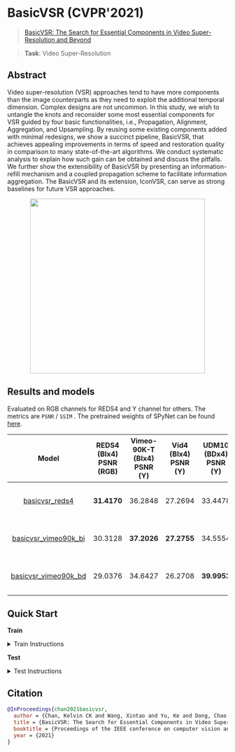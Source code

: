 # BasicVSR (CVPR'2021)

> [BasicVSR: The Search for Essential Components in Video Super-Resolution and Beyond](https://arxiv.org/abs/2012.02181)

> **Task**: Video Super-Resolution

<!-- [ALGORITHM] -->

## Abstract

<!-- [ABSTRACT] -->

Video super-resolution (VSR) approaches tend to have more components than the image counterparts as they need to exploit the additional temporal dimension. Complex designs are not uncommon. In this study, we wish to untangle the knots and reconsider some most essential components for VSR guided by four basic functionalities, i.e., Propagation, Alignment, Aggregation, and Upsampling. By reusing some existing components added with minimal redesigns, we show a succinct pipeline, BasicVSR, that achieves appealing improvements in terms of speed and restoration quality in comparison to many state-of-the-art algorithms. We conduct systematic analysis to explain how such gain can be obtained and discuss the pitfalls. We further show the extensibility of BasicVSR by presenting an information-refill mechanism and a coupled propagation scheme to facilitate information aggregation. The BasicVSR and its extension, IconVSR, can serve as strong baselines for future VSR approaches.

<!-- [IMAGE] -->

<div align=center >
 <img src="https://user-images.githubusercontent.com/7676947/144011085-fdded077-24de-468b-826e-5f82716219a5.png" width="400"/>
</div >

## Results and models

Evaluated on RGB channels for REDS4 and Y channel for others. The metrics are `PSNR` / `SSIM` .
The pretrained weights of SPyNet can be found [here](https://download.openmmlab.com/mmediting/restorers/basicvsr/spynet_20210409-c6c1bd09.pth).

|                         Model                          | REDS4 (BIx4) PSNR (RGB) | Vimeo-90K-T (BIx4) PSNR (Y) | Vid4 (BIx4) PSNR (Y) | UDM10 (BDx4) PSNR (Y) | Vimeo-90K-T (BDx4) PSNR (Y) | Vid4 (BDx4) PSNR (Y) | REDS4 (BIx4) SSIM (RGB) | Vimeo-90K-T (BIx4) SSIM (Y) | Vid4 (BIx4) SSIM (Y) | UDM10 (BDx4) SSIM (Y) | Vimeo-90K-T (BDx4) SSIM (Y) | Vid4 (BDx4) SSIM (Y) |    Training Resources    |                                                                                                              Download                                                                                                               |
| :----------------------------------------------------: | :---------------------: | :-------------------------: | :------------------: | :-------------------: | :-------------------------: | :------------------: | :---------------------: | :-------------------------: | :------------------: | :-------------------: | :-------------------------: | :------------------: | :----------------------: | :---------------------------------------------------------------------------------------------------------------------------------------------------------------------------------------------------------------------------------: |
|       [basicvsr_reds4](./basicvsr_2xb4_reds4.py)       |       **31.4170**       |           36.2848           |       27.2694        |        33.4478        |           34.4700           |       24.4541        |       **0.8909**        |           0.9395            |        0.8318        |        0.9306         |           0.9286            |        0.7455        | 2 (Tesla V100-PCIE-32GB) |       [model](https://download.openmmlab.com/mmediting/restorers/basicvsr/basicvsr_reds4_20120409-0e599677.pth) \| [log](https://download.openmmlab.com/mmediting/restorers/basicvsr/basicvsr_reds4_20210409_092646.log.json)       |
| [basicvsr_vimeo90k_bi](./basicvsr_2xb4_vimeo90k-bi.py) |         30.3128         |         **37.2026**         |     **27.2755**      |        34.5554        |           34.8097           |       25.0517        |         0.8660          |         **0.9451**          |      **0.8248**      |        0.9434         |           0.9316            |        0.7636        | 2 (Tesla V100-PCIE-32GB) | [model](https://download.openmmlab.com/mmediting/restorers/basicvsr/basicvsr_vimeo90k_bi_20210409-d2d8f760.pth) \| [log](https://download.openmmlab.com/mmediting/restorers/basicvsr/basicvsr_vimeo90k_bi_20210409_132702.log.json) |
| [basicvsr_vimeo90k_bd](./basicvsr_2xb4_vimeo90k-bd.py) |         29.0376         |           34.6427           |       26.2708        |      **39.9953**      |         **37.5501**         |     **27.9791**      |         0.8481          |           0.9335            |        0.8022        |      **0.9695**       |         **0.9499**          |      **0.8556**      | 2 (Tesla V100-PCIE-32GB) | [model](https://download.openmmlab.com/mmediting/restorers/basicvsr/basicvsr_vimeo90k_bd_20210409-0154dd64.pth) \| [log](https://download.openmmlab.com/mmediting/restorers/basicvsr/basicvsr_vimeo90k_bd_20210409_132740.log.json) |

## Quick Start

**Train**

<details>
<summary>Train Instructions</summary>

You can use the following commands to train a model with cpu or single/multiple GPUs.

```shell
# cpu train
CUDA_VISIBLE_DEVICES=-1 python tools/train.py configs/basicvsr/basicvsr_2xb4_reds4.py

# single-gpu train
python tools/train.py configs/basicvsr/basicvsr_2xb4_reds4.py

# multi-gpu train
./tools/dist_train.sh configs/basicvsr/basicvsr_2xb4_reds4.py 8
```

For more details, you can refer to **Train a model** part in [train_test.md](/docs/en/user_guides/train_test.md#Train-a-model-in-MMEditing).

</details>

**Test**

<details>
<summary>Test Instructions</summary>

You can use the following commands to test a model with cpu or single/multiple GPUs.

```shell
# cpu test
CUDA_VISIBLE_DEVICES=-1 python tools/test.py configs/basicvsr/basicvsr_2xb4_reds4.py https://download.openmmlab.com/mmediting/restorers/basicvsr/basicvsr_reds4_20120409-0e599677.pth

# single-gpu test
python tools/test.py configs/basicvsr/basicvsr_2xb4_reds4.py https://download.openmmlab.com/mmediting/restorers/basicvsr/basicvsr_reds4_20120409-0e599677.pth

# multi-gpu test
./tools/dist_test.sh configs/basicvsr/basicvsr_2xb4_reds4.py https://download.openmmlab.com/mmediting/restorers/basicvsr/basicvsr_reds4_20120409-0e599677.pth 8
```

For more details, you can refer to **Test a pre-trained model** part in [train_test.md](/docs/en/user_guides/train_test.md#Test-a-pre-trained-model-in-MMEditing).

</details>

## Citation

```bibtex
@InProceedings{chan2021basicvsr,
  author = {Chan, Kelvin CK and Wang, Xintao and Yu, Ke and Dong, Chao and Loy, Chen Change},
  title = {BasicVSR: The Search for Essential Components in Video Super-Resolution and Beyond},
  booktitle = {Proceedings of the IEEE conference on computer vision and pattern recognition},
  year = {2021}
}
```
